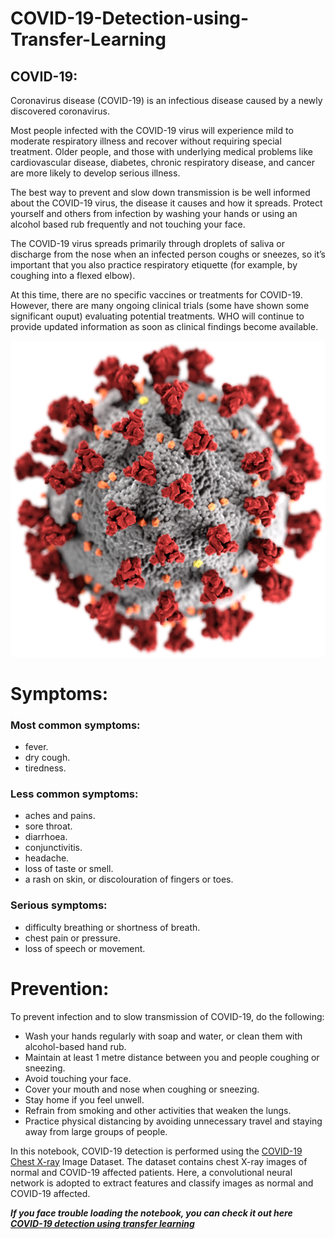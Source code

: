 # COVID-19-Detection-using-Transfer-Learning

## COVID-19:
Coronavirus disease (COVID-19) is an infectious disease caused by a newly discovered coronavirus.

Most people infected with the COVID-19 virus will experience mild to moderate respiratory illness and recover without requiring special treatment. Older people, and those with underlying medical problems like cardiovascular disease, diabetes, chronic respiratory disease, and cancer are more likely to develop serious illness.

The best way to prevent and slow down transmission is be well informed about the COVID-19 virus, the disease it causes and how it spreads. Protect yourself and others from infection by washing your hands or using an alcohol based rub frequently and not touching your face.

The COVID-19 virus spreads primarily through droplets of saliva or discharge from the nose when an infected person coughs or sneezes, so it’s important that you also practice respiratory etiquette (for example, by coughing into a flexed elbow).

At this time, there are no specific vaccines or treatments for COVID-19. However, there are many ongoing clinical trials (some have shown some significant ouput) evaluating potential treatments. WHO will continue to provide updated information as soon as clinical findings become available.

![Coronavirus](corona.png)
# Symptoms:

### Most common symptoms:
- fever.
- dry cough.
- tiredness.

### Less common symptoms:

- aches and pains.
- sore throat.
- diarrhoea.
- conjunctivitis.
- headache.
- loss of taste or smell.
- a rash on skin, or discolouration of fingers or toes.

### Serious symptoms:

- difficulty breathing or shortness of breath.
- chest pain or pressure.
- loss of speech or movement.


# Prevention:


To prevent infection and to slow transmission of COVID-19, do the following:

- Wash your hands regularly with soap and water, or clean them with alcohol-based hand rub.
- Maintain at least 1 metre distance between you and people coughing or sneezing.
- Avoid touching your face.
- Cover your mouth and nose when coughing or sneezing.
- Stay home if you feel unwell.
- Refrain from smoking and other activities that weaken the lungs.
- Practice physical distancing by avoiding unnecessary travel and staying away from large groups of people.


In this notebook, COVID-19 detection is performed using the [COVID-19 Chest X-ray](https://www.kaggle.com/bachrr/covid-chest-xray) Image Dataset. The dataset contains chest X-ray images of normal and COVID-19 affected patients. Here, a convolutional neural network is adopted to extract features and classify images as normal and COVID-19 affected.

***If you face trouble loading the notebook, you can check it out here [COVID-19 detection using transfer learning](https://www.kaggle.com/alifrahman/covid-19-detection-using-transfer-learning)***

